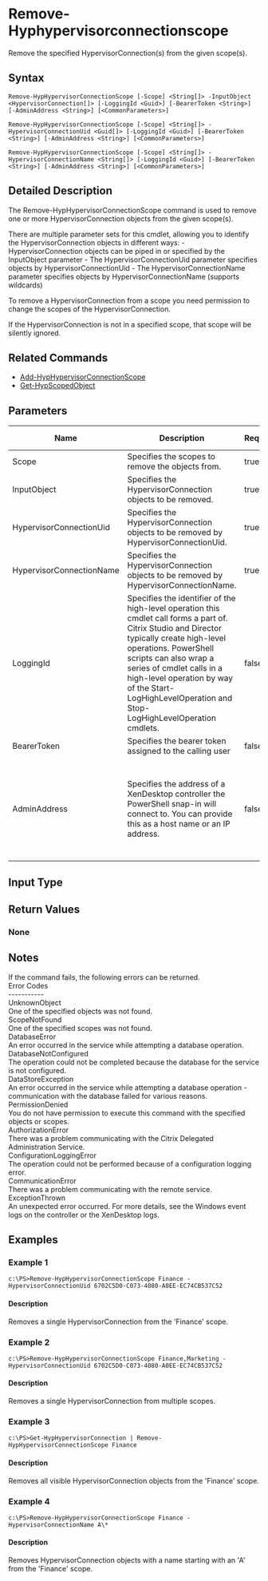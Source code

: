 ﻿
# Remove-Hyphypervisorconnectionscope
Remove the specified HypervisorConnection(s) from the given scope(s).
## Syntax
```
Remove-HypHypervisorConnectionScope [-Scope] <String[]> -InputObject <HypervisorConnection[]> [-LoggingId <Guid>] [-BearerToken <String>] [-AdminAddress <String>] [<CommonParameters>]

Remove-HypHypervisorConnectionScope [-Scope] <String[]> -HypervisorConnectionUid <Guid[]> [-LoggingId <Guid>] [-BearerToken <String>] [-AdminAddress <String>] [<CommonParameters>]

Remove-HypHypervisorConnectionScope [-Scope] <String[]> -HypervisorConnectionName <String[]> [-LoggingId <Guid>] [-BearerToken <String>] [-AdminAddress <String>] [<CommonParameters>]
```
## Detailed Description
The Remove-HypHypervisorConnectionScope command is used to remove one or more HypervisorConnection objects from the given scope(s).

There are multiple parameter sets for this cmdlet, allowing you to identify the HypervisorConnection objects in different ways: - HypervisorConnection objects can be piped in or specified by the InputObject parameter - The HypervisorConnectionUid parameter specifies objects by HypervisorConnectionUid - The HypervisorConnectionName parameter specifies objects by HypervisorConnectionName (supports wildcards)

To remove a HypervisorConnection from a scope you need permission to change the scopes of the HypervisorConnection.

If the HypervisorConnection is not in a specified scope, that scope will be silently ignored.


## Related Commands

* [Add-HypHypervisorConnectionScope](./Add-HypHypervisorConnectionScope/)
* [Get-HypScopedObject](./Get-HypScopedObject/)
## Parameters
| Name   | Description | Required? | Pipeline Input | Default Value |
| --- | --- | --- | --- | --- |
| Scope | Specifies the scopes to remove the objects from. | true | false |  |
| InputObject | Specifies the HypervisorConnection objects to be removed. | true | true (ByValue, ByPropertyName) |  |
| HypervisorConnectionUid | Specifies the HypervisorConnection objects to be removed by HypervisorConnectionUid. | true | true (ByValue, ByPropertyName) |  |
| HypervisorConnectionName | Specifies the HypervisorConnection objects to be removed by HypervisorConnectionName. | true | true (ByValue, ByPropertyName) |  |
| LoggingId | Specifies the identifier of the high-level operation this cmdlet call forms a part of. Citrix Studio and Director typically create high-level operations. PowerShell scripts can also wrap a series of cmdlet calls in a high-level operation by way of the Start-LogHighLevelOperation and Stop-LogHighLevelOperation cmdlets. | false | false |  |
| BearerToken | Specifies the bearer token assigned to the calling user | false | false |  |
| AdminAddress | Specifies the address of a XenDesktop controller the PowerShell snap-in will connect to. You can provide this as a host name or an IP address. | false | false | Localhost. Once a value is provided by any cmdlet, this value becomes the default. |

## Input Type

### 

## Return Values

### None

## Notes
If the command fails, the following errors can be returned.<br>    Error Codes<br>    -----------<br>    UnknownObject<br>        One of the specified objects was not found.<br>    ScopeNotFound<br>        One of the specified scopes was not found.<br>    DatabaseError<br>        An error occurred in the service while attempting a database operation.<br>    DatabaseNotConfigured<br>        The operation could not be completed because the database for the service is not configured.<br>    DataStoreException<br>        An error occurred in the service while attempting a database operation - communication with the database failed for various reasons.<br>    PermissionDenied<br>        You do not have permission to execute this command with the specified objects or scopes.<br>    AuthorizationError<br>        There was a problem communicating with the Citrix Delegated Administration Service.<br>    ConfigurationLoggingError<br>        The operation could not be performed because of a configuration logging error.<br>    CommunicationError<br>        There was a problem communicating with the remote service.<br>    ExceptionThrown<br>        An unexpected error occurred.  For more details, see the Windows event logs on the controller or the XenDesktop logs.
## Examples

### Example 1
```
c:\PS>Remove-HypHypervisorConnectionScope Finance -HypervisorConnectionUid 6702C5D0-C073-4080-A0EE-EC74CB537C52
```
#### Description
Removes a single HypervisorConnection from the 'Finance' scope.
### Example 2
```
c:\PS>Remove-HypHypervisorConnectionScope Finance,Marketing -HypervisorConnectionUid 6702C5D0-C073-4080-A0EE-EC74CB537C52
```
#### Description
Removes a single HypervisorConnection from multiple scopes.
### Example 3
```
c:\PS>Get-HypHypervisorConnection | Remove-HypHypervisorConnectionScope Finance
```
#### Description
Removes all visible HypervisorConnection objects from the 'Finance' scope.
### Example 4
```
c:\PS>Remove-HypHypervisorConnectionScope Finance -HypervisorConnectionName A\*
```
#### Description
Removes HypervisorConnection objects with a name starting with an 'A' from the 'Finance' scope.
